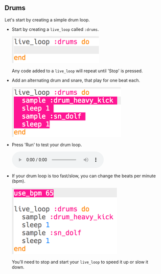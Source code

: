 ## Drums
Let's start by creating a simple drum loop.

+ Start by creating a `live_loop` called `:drums`.

    ![screenshot](images/dj-drums-loop.png)

    Any code added to a `live_loop` will repeat until 'Stop' is pressed.

+ Add an alternating drum and snare, that play for one beat each.

    ![screenshot](images/dj-drums.png)

+ Press 'Run' to test your drum loop.

    <div id="audio-preview" class="pdf-hidden">
    <audio controls preload>
      <source src="resources/drums.mp3" type="audio/mpeg">
    Your browser does not support the <code>audio</code> element.
    </audio>
    </div>

+ If your drum loop is too fast/slow, you can change the beats per minute (bpm).

    ![screenshot](images/dj-bpm.png)

    You'll need to stop and start your `live_loop` to speed it up or slow it down.
